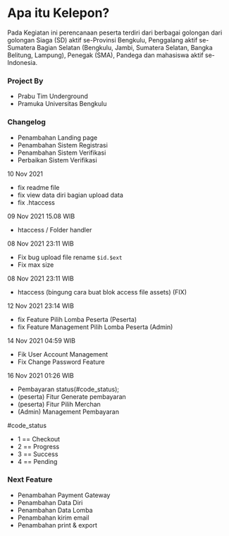 # Apa itu Kelepon?

Pada Kegiatan ini perencanaan peserta terdiri dari berbagai golongan dari golongan Siaga (SD) aktif se-Provinsi Bengkulu, Penggalang aktif se-Sumatera Bagian Selatan (Bengkulu, Jambi, Sumatera Selatan, Bangka Belitung, Lampung), Penegak (SMA), Pandega dan mahasiswa aktif se-Indonesia.

### Project By
- Prabu Tim Underground
- Pramuka Universitas Bengkulu


### Changelog
- Penambahan Landing page
- Penambahan Sistem Registrasi
- Penambahan Sistem Verifikasi
- Perbaikan Sistem Verifikasi

10 Nov 2021
- fix readme file
- fix view data diri bagian upload data
- fix .htaccess

09 Nov 2021 15.08 WIB
- htaccess / Folder handler

08 Nov 2021 23:11 WIB
- Fix bug upload file rename `$id.$ext`
- Fix max size

08 Nov 2021 23:11 WIB
- htaccess (bingung cara buat blok access file assets) (FIX)

12 Nov 2021 23:14 WIB
- fix Feature Pilih Lomba Peserta (Peserta)
- fix Feature Management Pilih Lomba Peserta (Admin)

14 Nov 2021 04:59 WIB
- Fik User Account Management
- Fix Change Password Feature

16 Nov 2021 01:26 WIB
- Pembayaran status(#code_status);
- (peserta) Fitur Generate pembayaran
- (peserta) Fitur Pilih Merchan
- (Admin) Management Pembayaran


#code_status
- 1 == Checkout
- 2 == Progress
- 3 == Success
- 4 == Pending

### Next Feature
- Penambahan Payment Gateway
- Penambahan Data Diri
- Penambahan Data Lomba
- Penambahan kirim email
- Penambahan print & export
